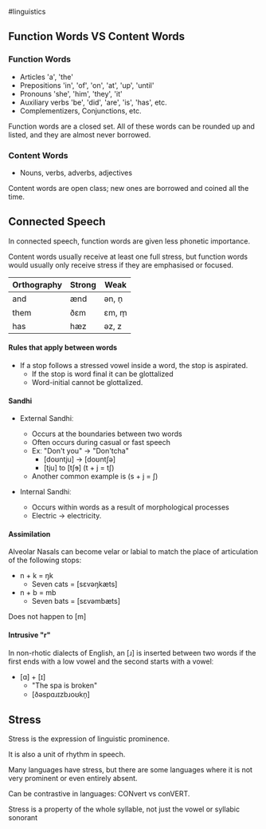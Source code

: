 #linguistics 


## Function Words VS Content Words


### Function Words

- Articles 'a', 'the'
- Prepositions 'in', 'of', 'on', 'at', 'up', 'until'
- Pronouns 'she', 'him', 'they', 'it'
- Auxiliary verbs 'be', 'did', 'are', 'is', 'has', etc.
- Complementizers, Conjunctions, etc.

Function words are a closed set. All of these words can be rounded up and listed, and they are almost never borrowed.


### Content Words

- Nouns, verbs, adverbs, adjectives

Content words are open class; new ones are borrowed and coined all the time. 



## Connected Speech

In connected speech, function words are given less phonetic importance. 

Content words usually receive at least one full stress, but function words would usually only receive stress if they are emphasised or focused. 

| Orthography | Strong | Weak   |
| ----------- | ------ | ------ |
| and         | ænd    | ən, n̩ |
| them        | ðɛm    | ɛm, m̩ |
| has         | hæz    | əz, z  |



#### Rules that apply between words

- If a stop follows a stressed vowel inside a word, the stop is aspirated. 
	- If the stop is word final it can be glottalized
	- Word-initial cannot be glottalized.


#### Sandhi
- External Sandhiː
	- Occurs at the boundaries between two words
	- Often occurs during casual or fast speech
	- Exː "Don't you" -> "Don'tcha"
		- \[doʊntju\] -> \[doʊntʃə]
		- \[tju] to \[tʃɘ] (t + j = tʃ)
	- Another common example is (s + j = ʃ)

- Internal Sandhiː
	- Occurs within words as a result of morphological processes
	-  Electric -> electricity.


#### Assimilation

Alveolar Nasals can become velar or labial to match the place of articulation of the following stops:
- n + k = ŋk
	- Seven cats = \[sɛvəŋkæts]
- n + b = mb
	- Seven bats = \[sɛvəmbæts]

Does not happen to \[m]



#### Intrusive "r"

In non-rhotic dialects of English, an \[ɹ] is inserted between two words if the first ends with a low vowel and the second starts with a vowelː
- \[ɑ] + \[ɪ] 
	- "The spa is broken"
	- \[ðəspɑɹɪzbɹoʊkn̩]



## Stress

Stress is the expression of linguistic prominence.

It is also a unit of rhythm in speech.

Many languages have stress, but there are some languages where it is not very prominent or even entirely absent.

Can be contrastive in languages: CONvert vs conVERT.



Stress is a property of the whole syllable, not just the vowel or syllabic sonorant